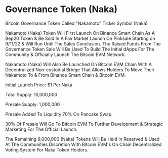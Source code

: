 # Governance Token (Naka)

Bitcoin Governance Token Called "Nakamoto" Ticker Symbol (Naka)

Nakamoto (Naka) Token Will First Launch On Binance Smart Chain As A Bep20 Token & Be Sold In A Fair Market Launch On Pinksale Starting on 9/11/22 & Will Run Until The Sales Conclusion. The Raised Funds From The Governance Token Sale Will Be Used To Build The Initial dApps For The Community & Officially Launch The Bitcoin EVM Network.&#x20;

Nakamoto (Naka) Will Also Be Launched On Bitcoin EVM Chain With A Decentralized Non-custodial Bridge That Allows Holders To Move Their Nakamoto To & From Binance Smart Chain & Bitcoin EVM.&#x20;

Initial Launch Price: $1 Per Naka

Total Supply: 10,000,000

Presale Supply: 1,000,000

Presale Added To Liquidity 70% On Pancake Swap.

30% Of Presale Will Go To Bitcoin EVM To Further Development & Strategic Marketing For The Official Launch.

The Remaining 9,000,000 (Naka) Tokens Will Be Held In Reserved & Used At The Communities Discretion With Bitcoin EVM's On Chain Decentralized Voting System For Naka Token Holders.

